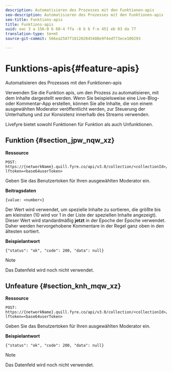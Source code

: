 ```yaml
---
description: Automatisieren des Prozesses mit den Funktionen-apis
seo-description: Automatisieren des Prozesses mit den Funktionen-apis
seo-title: Funktions-apis
title: Funktions-apis
uuid: eac 3 a 156-0 b 60-4 ffa -8 b 6 f-e 451 eb 03 da 77
translation-type: tm+mt
source-git-commit: 566ea2587f101202045488e9f4edf73ece100293

---
```



# Funktions-apis{#feature-apis}

Automatisieren des Prozesses mit den Funktionen-apis

Verwenden Sie die Funktion apis, um den Prozess zu automatisieren, mit dem Inhalte dargestellt werden. Wenn Sie beispielsweise eine Live-Blog- oder Kommentar-App erstellen, können Sie alle Inhalte, die von einem ausgewählten Moderator veröffentlicht werden, zur Steuerung der Unterhaltung und zur Konsistenz innerhalb des Streams verwenden.

Livefyre bietet sowohl Funktionen für Funktion als auch Unfunktionen.

## Funktion {#section_jpw_nqw_xz}

**Ressource**

```
POST: https://{networkName}.quill.fyre.co/api/v3.0/collection/<collectionId>/feature/<commentId>/?lftoken=<base64userToken>
```

Geben Sie das Benutzertoken für Ihren ausgewählten Moderator ein.

**Beitragsdaten**

```
{value: <number>} 
```

Der Wert wird verwendet, um spezielle Inhalte zu sortieren, die größte bis am kleinsten (10 wird vor 1 in der Liste der speziellen Inhalte angezeigt). Dieser Wert wird standardmäßig **jetzt** in der Epoche der Epoche verwendet. Daher werden hervorgehobene Kommentare in der Regel ganz oben in den ältesten sortiert.

**Beispielantwort**

```
{"status": "ok", "code": 200, "data": null} 
```

>[!NOTE]
>
>Das Datenfeld wird noch nicht verwendet.

## Unfeature {#section_knh_mqw_xz}

**Ressource**

```
POST: https://{networkName}.quill.fyre.co/api/v3.0/collection/<collectionId>/unfeature/<commentId>/?lftoken=<base64userToken>
```

Geben Sie das Benutzertoken für Ihren ausgewählten Moderator ein.

**Beispielantwort**

```
{"status": "ok", "code": 200, "data": null} 
```

>[!NOTE]
>
>Das Datenfeld wird noch nicht verwendet.

